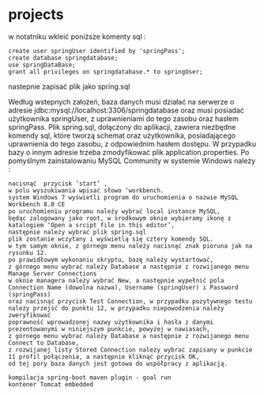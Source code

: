 # projects

w notatniku wkleić poniższe komenty sql :

    create user springUser identified by 'springPass';
    create database springdatabase;
    use springDataBase;
    grant all privileges on springdatabase.* to springUser;

nastepnie zapisać plik jako spring.sql

Według wstepnych założeń, baza danych musi działać na serwerze o adresie  jdbc:mysql://localhost:3306/springdatabase oraz musi posiadać użytkownika  springUser,
z uprawnieniami do tego zasobu oraz hasłem  springPass. Plik  spring.sql, dołączony do aplikacji, zawiera niezbędne komendy sql,
które tworzą schemat oraz użytkownika, posiadającego uprawnienia do tego zasobu, z odpowiednim hasłem dostępu. 
W przypadku bazy o innym adresie trzeba zmodyfikować plik application.properties.
Po pomyślnym zainstalowaniu MySQL Community w systemie Windows należy :

    nacisnąć  przycisk ‘start’ ,
    w polu wyszukiwania wpisać słowo ‘workbench.
    system Windows 7 wyświetli program do uruchomienia o nazwie MySQL Workbench 8.0 CE
    po uruchomieniu programu należy wybrać local instance MySQL,
    będąc zalogowany jako root, w środkowym oknie wybieramy ikonę z katalogiem ‘Open a srcipt file in this editor’,
    następnie należy wybrać plik spring.sql 
    plik zostanie wczytany i wyświetlą się cztery komendy SQL. 
    w tym samym oknie, z górnego menu należy nacisnąć znak pioruna jak na rysunku 12. 
    po prawidłowym wykonaniu skryptu, bazę należy wystartować,
    z górnego menu wybrać należy Database a następnie z rozwijanego menu Manage Server Connections
    w oknie managera należy wybrać New, a następnie wypełnić pola Connection Name (dowolna nazwa), Username (springUser) i Password (springPass)
    oraz nacisnąć przycisk Test Connection, w przypadku pozytywnego testu należy przejść do punktu 12, w przypadku niepowodzenia należy zweryfikować
    poprawność wprowadzonej nazwy użytkownika i hasła z danymi prezentowanymi w niniejszym punkcie, powyżej w nawiasach, 
    z górnego menu wybrać należy Database a następnie z rozwijanego menu Connect to Database,
    z rozwijanej listy Stored Connection należy wybrać zapisany w punkcie 11 profil połączenia, a następnie kliknąć przycisk OK, 
    od tej pory baza danych jest gotowa do współpracy z aplikacją.
    
    kompilacja spring-boot maven plugin - goal run 
    kontener Tomcat embedded
